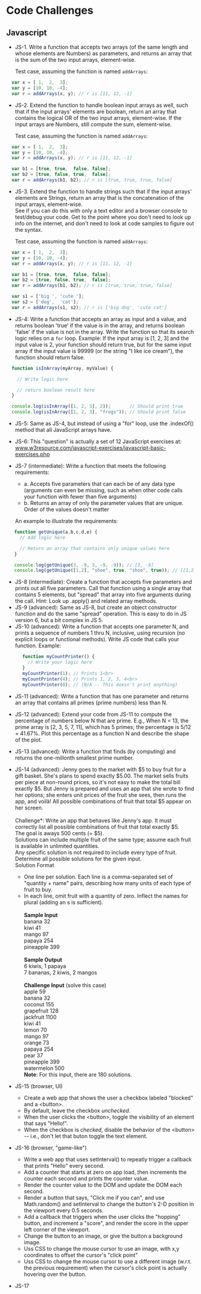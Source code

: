 # Code Challenges

## Javascript

- JS-1. Write a function that accepts two arrays (of the same length and whose elements are Numbers) as parameters, and returns an array that is the sum of the two input arrays, element-wise.

   Test case, assuming the function is named `addArrays`:
```javascript
  var x = [ 1,  2,  3];
  var y = [10, 10, -4];
  var r = addArrays(x, y); // r is [11, 12, -1]
```

- JS-2. Extend the function to handle boolean input arrays as well, such that if the input arrays' elements are boolean, return an array that contains the logical OR of the two input arrays, element-wise. If the input arrays are Numbers, still compute the sum, element-wise.

  Test case, assuming the function is named `addArrays`:
```javascript
  var x = [ 1,  2,  3];
  var y = [10, 10, -4];
  var r = addArrays(x, y); // r is [11, 12, -1]

  var b1 = [true, true,  false, false];
  var b2 = [true, false, true,  false];
  var r = addArrays(b1, b2); // r is [true, true, true, false]
```

- JS-3. Extend the function to handle strings such that if the input arrays' elements are Strings, return an array that is the concatenation of the input arrays, element-wise.<br>
  See if you can do this with only a text editor and a browser console to test/debug your code. Get to the point where you don't need to look up info on the internet, and don't need to look at code samples to figure out the syntax.

  Test case, assuming the function is named `addArrays`:
```javascript
  var x = [ 1,  2,  3];
  var y = [10, 10, -4];
  var r = addArrays(x, y); // r is [11, 12, -1]

  var b1 = [true, true,  false, false];
  var b2 = [true, false, true,  false];
  var r = addArrays(b1, b2); // r is [true, true, true, false]

  var s1 = ['big ', 'cute '];
  var s2 = ['dog',  'cat'];
  var r = addArrays(s1, s2); // r is ['big dog', 'cute cat']
```

- JS-4: Write a function that accepts an array as input and a value, and returns boolean 'true' if the value is in the array, and returns boolean 'false' if the value is not in the array. Write the function so that its search logic relies on a `for` loop.
  Example: If the input array is [1, 2, 3] and the input value is 2, your function should return true, but for the same input array if the input value is 99999 (or the string "I like ice cream"), the function should return false.
```javascript
  function isInArray(myArray, myValue) {

    // Write logic here

    // return boolean result here
  }

  console.log(isInArray([1, 2, 3], 2));       // Should print true
  console.log(isInArray([1, 2, 3], "frogs")); // Should print false
```
- JS-5: Same as JS-4, but instead of using a "for" loop, use the .indexOf() method that all JavaScript arrays have.

- JS-6: This "question" is actually a set of 12 JavaScript exercises at:
  www.w3resource.com/javascript-exercises/javascript-basic-exercises.php

- JS-7 (intermediate): Write a function that meets the following requirements:
  - a. Accepts five parameters that can each be of any data type (arguments can even be missing, such as when other code calls your function with fewer than five arguments)
  - b. Returns an array of only the parameter values that are unique. Order of the values doesn't matter

  An example to illustrate the requirements:
```javascript
   function getUnique(a,b,c,d,e) {
     // Add logic here

     // Return an array that contains only unique values here
   }

   console.log(getUnique(3, -9, 3, -9, -9)); // [3, -9]
   console.log(getUnique([1,2], "shoe", true, "shoe", true)); // [[1,2], "shoe", true]
```
- JS-8 (intermediate): Create a function that accepts five parameters and prints out all five parameters. Call that function using a single array that contains 5 elements, but "spread" that array into five arguments during the call. Hint: Look up .apply() and related array methods.
- JS-9 (advanced): Same as JS-8, but create an object constructor function and do the same "spread" operation. This is easy to do in JS version 6, but a bit complex in JS 5.
- JS-10 (advanced): Write a function that accepts one parameter N, and prints a sequence of numbers 1 thru N, inclusive, using recursion (no explicit loops or functional methods). Write JS code that calls your function. Example:
```javascript
      function myCountPrinter() {
        // Write your logic here
      }
      myCountPrinter(1); // Prints 1<br>
      myCountPrinter(4); // Prints 1, 2, 3, 4<br>
      myCountPrinter(0); // (N/A -- This doesn't print anything)
```
- JS-11 (advanced): Write a function that has one parameter and returns an array that contains all primes (prime numbers) less than N.

- JS-12 (advanced): Extend your code from JS-11 to compute the percentage of numbers below N that are prime.  E.g., When N = 13, the prime array is [2, 3, 5, 7, 11], which has 5 primes; the percentage is 5/12 = 41.67%.
  Plot this percentage as a function N and describe the shape of the plot.

- JS-13 (advanced): Write a function that finds (by computing) and returns the one-millonth smallest prime number.

- JS-14 (advanced):
Jenny goes to the market with $5 to buy fruit for a gift basket. She's plans to spend exactly $5.00.  The market sells fruits per piece at non-round prices, so it's not easy to make the total bill exactly $5. But Jenny is prepared and uses an app that she wrote to find her options; she enters unit prices of the fruit she sees, then runs the app, and voilà! All possible combinations of fruit that total $5 appear on her screen.<br><br>
  Challenge*: Write an app that behaves like Jenny's app. It must correctly list all possible combinations of fruit that total exactly $5.<br>
  The goal is aways 500 cents (= $5).<br>
  Solutions can include multiple fruit of the same type; assume each fruit is available in unlimited quantities.<br>
Any specific solution is not required to include every type of fruit.<br>
Determine all possible solutions for the given input.<br>
  Solution Format<br>
  - One line per solution. Each line is a comma-separated set of "quantity + name" pairs, describing how many units of each type of fruit to buy.
  - In each line, omit fruit with a quantity of zero.  Inflect the names for plural (adding an s is sufficient).<br><br>
  **Sample Input**<br>
    banana 32<br>
    kiwi 41<br>
    mango 97<br>
    papaya 254<br>
    pineapple 399<br><br>
  **Sample Output**<br>
  6 kiwis, 1 papaya<br>
  7 bananas, 2 kiwis, 2 mangos<br><br>
  **Challenge Input** (solve this case)<br>
  apple 59<br>
  banana 32<br>
  coconut 155<br>
  grapefruit 128<br>
  jackfruit 1100<br>
  kiwi 41<br>
  lemon 70<br>
  mango 97<br>
  orange 73<br>
  papaya 254<br>
  pear 37<br>
  pineapple 399<br>
  watermelon 500<br>
  **Note**: For this input, there are 180 solutions.


- JS-15 (browser, UI)
  - Create a web app that shows the user a checkbox labeled "blocked" and a &lt;button&gt;.
  - By default, leave the checkbox *unchecked*.
  - When the user clicks the &lt;button&gt;, toggle the visibility of an element that says "Hello!".
  - When the checkbox is *checked*, disable the behavior of the &lt;button&gt; -- i.e., don't let that buton toggle the text element.

- JS-16 (browser, "game-like")
  - Write a web app that uses setInterval() to repeatly trigger a callback that prints "Hello" every second.
  - Add a counter that starts at zero on app load, then increments the counter each second and prints the counter value.
  - Render the counter value to the DOM and update the DOM each second.
  - Render a button that says, "Click me if you can", and use Math.random() and setInterval to change the button's 2-D position in the viewport every 0.5 seconds.
  - Add a callback that triggers when the user clicks the "hopping" button, and increment a "score", and render the score in the upper left corner of the viewport.
  - Change the button to an image, or give the button a background image.
  - Uss CSS to change the mouse cursor to use an image, with x,y coordinates to offset the cursor's "click point"
  - Uss CSS to change the mouse cursor to use a different image (w.r.t. the previous requirement) when the cursor's click point is actually hovering over the button.

- JS-17
